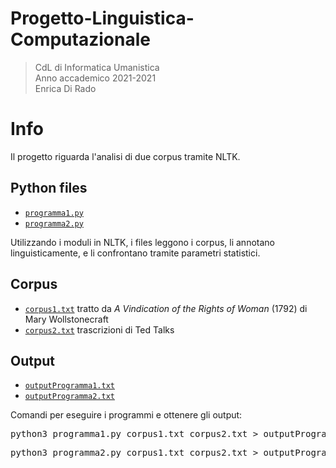 # Progetto-Linguistica-Computazionale
>CdL di Informatica Umanistica\
>Anno accademico 2021-2021\
>Enrica Di Rado
>
# Info
Il progetto riguarda l'analisi di due corpus tramite NLTK.

## Python files
- <code>[programma1.py](programma1.py)</code>
- <code>[programma2.py](programma2.py)</code>

Utilizzando i moduli in NLTK, i files leggono i corpus, li annotano linguisticamente, e li confrontano tramite parametri statistici.

## Corpus
- <code>[corpus1.txt](corpus1.txt)</code> tratto da _A Vindication of the Rights of Woman_ (1792) di Mary Wollstonecraft
- <code>[corpus2.txt](corpus2.txt)</code> trascrizioni di Ted Talks



## Output
- <code>[outputProgramma1.txt](outputProgramma1.txt)</code>
- <code>[outputProgramma2.txt](outputProgramma2.txt)</code>

Comandi per eseguire i programmi e ottenere gli output:

<pre>python3 programma1.py corpus1.txt corpus2.txt > outputProgramma1.txt</pre>
<pre>python3 programma2.py corpus1.txt corpus2.txt > outputProgramma2.txt</pre>






 
